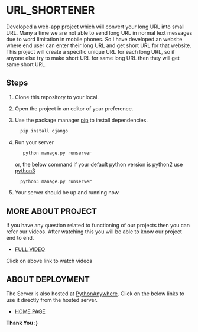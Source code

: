# URL_SHORTENER 

Developed a  web-app project which will convert your long URL into small URL. Many a time we are not able to send long URL in normal text messages due to word limitation in mobile phones. So I have developed an website where end user can enter their long URL and get short URL for that website.
This project will create a specific unique URL for each long URL, so if anyone else try to make short URL for same long URL then they will get same short URL.


## Steps

1. Clone this repository to your local.

2. Open the project in an editor of your preference.

3. Use the package manager [pip](https://pip.pypa.io/en/stable/) to install dependencies.

    ```bash
      pip install django
    ```
4. Run your server

   ```bash
      python manage.py runserver 
    ```
   or, the below command if your default python version is python2 use [python3](https://www.python.org/downloads/)

    ```bash
      python3 manage.py runserver 
    ```

5. Your server should be up and running now.


  
## MORE ABOUT PROJECT

If you have any question related to functioning of our projects then you can refer our videos. After watching this you will be able to know our project end to end.

+ [FULL VIDEO](https://www.youtube.com/watch?v=6VaF5Sr9ppg&t=55s)


Click on above link to watch videos

## ABOUT DEPLOYMENT

   The Server is also hosted at [PythonAnywhere](https://www.pythonanywhere.com/). Click on the below links to use it directly from the hosted server.
   
   + [HOME PAGE](http://kaleyra.pythonanywhere.com/)

               


   **Thank You :)**
   
